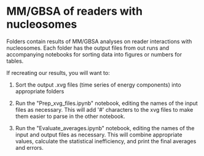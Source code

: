 # MM/GBSA of readers with nucleosomes

Folders contain results of MM/GBSA analyses on reader interactions with nucleosomes. Each folder has the output files from out runs and accompanying notebooks for sorting data into figures or numbers for tables.

If recreating our results, you will want to:

1) Sort the output .xvg files (time series of energy components) into appropriate folders

2) Run the "Prep_xvg_files.ipynb" notebook, editing the names of the input files as necessary. This will add '#' characters to the xvg files to make them easier to parse in the other notebook.

3) Run the "Evaluate_averages.ipynb" notebook, editing the names of the input and output files as necessary. This will combine appropriate values, calculate the statistical inefficiency, and print the final averages and errors.

